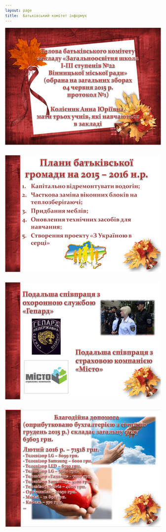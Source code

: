 ```yaml
---
layout: page
title:  Батьківський комітет інформує
---
```

![](/assets/tiger-1443543296.jpg)

 ![](/assets/tiger-1443543421.jpg)

 ![](/assets/tiger-1443543537.jpg)

 ![](/assets/tiger-1458588595.png)